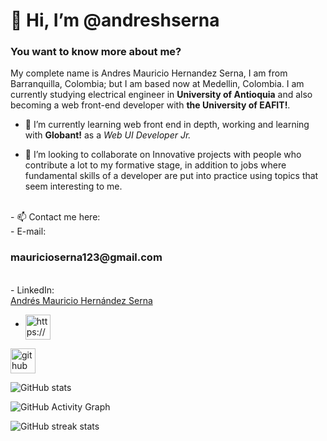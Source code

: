 <div align-content="center"><h1> 👋 Hi, I’m @andreshserna</h1></div>

<h3>You want to know more about me?</h3>
My complete name is Andres Mauricio Hernandez Serna, I am from Barranquilla, Colombia; but I am based now at Medellin, Colombia. I am currently studying electrical engineer in <strong>University of Antioquia</strong> and also becoming a web front-end developer with <strong>the University of EAFIT!</strong>.

- 🌱 I’m currently learning web front end in depth, working and learning with <strong>Globant!</strong> as a </strong><i>Web UI Developer Jr.</i></strong>

- 💞️ I’m looking to collaborate on Innovative projects with people who contribute a lot to my formative stage, in addition to
jobs where fundamental skills of a developer are put into practice using topics that seem interesting to me.

<br>
- 📫 Contact me here:<br>
- E-mail: <h3>mauricioserna123@gmail.com</h3><br>
- LinkedIn:<div class="badge-base LI-profile-badge" data-locale="es_ES" data-size="medium" data-theme="light" data-type="HORIZONTAL" data-vanity="amhs03" data-version="v1"><a class="badge-base__link LI-simple-link" href="https://co.linkedin.com/in/amhs03?trk=profile-badge">Andrés Mauricio Hernández Serna</a></div>


-    <a href="https://www.linkedin.com/in/amhs03/" target="_blank"><img src="https://cdn-icons-png.flaticon.com/512/174/174857.png" alt="https://www.linkedin.com/in/amhs03/" style="max-width: 100%;" width="40" height="40" align="middle"></a>


[<img src='https://cdn.jsdelivr.net/npm/simple-icons@3.0.1/icons/github.svg' alt='github' height='40'>](https://github.com/andreshserna)  

![GitHub stats](https://github-readme-stats.vercel.app/api?username=andreshserna&show_icons=true&count_private=true)  

![GitHub Activity Graph](https://activity-graph.herokuapp.com/graph?username=andreshserna)  

![GitHub streak stats](https://github-readme-streak-stats.herokuapp.com/?user=andreshserna)
